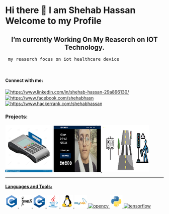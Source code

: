 ### <h1 align="left"> Hi there 👋 I am Shehab Hassan  Welcome to my Profile</h1>

<h2 align='center' > I’m currently Working On My Reaserch on IOT Technology. </h2>
<pre> my reaserch focus on iot healthcare device </pre>
<br>
<h4 align="left">Connect with me:</h4>
<p align="left">
<a href="https://www.linkedin.com/in/shehab-hassan-29a896130/" target="blank"><img align="center" src="https://raw.githubusercontent.com/rahuldkjain/github-profile-readme-generator/master/src/images/icons/Social/linked-in-alt.svg" alt="https://www.linkedin.com/in/shehab-hassan-29a896130/" height="30" width="40" /></a>
<a href="https://www.facebook.com/shehabhasn" target="blank"><img align="center" src="https://raw.githubusercontent.com/rahuldkjain/github-profile-readme-generator/master/src/images/icons/Social/facebook.svg" alt="https://www.facebook.com/shehabhasn" height="30" width="40" /></a>
<a href="https://www.hackerrank.com/shehabhassan" target="blank"><img align="center" src="https://raw.githubusercontent.com/rahuldkjain/github-profile-readme-generator/master/src/images/icons/Social/hackerrank.svg" alt="https://www.hackerrank.com/shehabhassan" height="30" width="40" /></a>
</p>
<h3 align= "left">Projects:</h3>
<a href="https://github.com/shehabhassan/Payment-application" alt ="c" width="50" height= "50"> <img src="https://github.com/shehabhassan/shehabhassan/blob/main/payment.jpg" alt="c" width="150" height="150"/></a>
<a href="https://github.com/shehabhassan/Portfolio_Website" alt ="c" width="50" height= "50"> <img src = "https://github.com/shehabhassan/Portfolio_Website/blob/main/1.png" height = "150" width = "150" alt = ""/>
<a href="https://github.com/shehabhassan/ON_DOMAN_Traffic_Light_App" alt ="c" width="50" height= "50"> <img src = "https://github.com/shehabhassan/ON_DOMAN_Traffic_Light_App/blob/main/color_explain.png" height = "150" width = "150" alt = ""/>  
<hr>
<h4 align="left">Languages and Tools:</h4>
<p align="left"> <a href="https://www.cprogramming.com/" target="_blank" rel="noreferrer"> <img src="https://raw.githubusercontent.com/devicons/devicon/master/icons/c/c-original.svg" alt="c" width="40" height="40"/> </a> <a href="https://canvasjs.com" target="_blank" rel="noreferrer"> <img src="https://raw.githubusercontent.com/Hardik0307/Hardik0307/master/assets/canvasjs-charts.svg" alt="canvasjs" width="40" height="40"/> </a> <a href="https://www.w3schools.com/cpp/" target="_blank" rel="noreferrer"> <img src="https://raw.githubusercontent.com/devicons/devicon/master/icons/cplusplus/cplusplus-original.svg" alt="cplusplus" width="40" height="40"/> </a> <a href="https://www.java.com" target="_blank" rel="noreferrer"> <img src="https://raw.githubusercontent.com/devicons/devicon/master/icons/java/java-original.svg" alt="java" width="40" height="40"/> </a> <a href="https://www.linux.org/" target="_blank" rel="noreferrer"> <img src="https://raw.githubusercontent.com/devicons/devicon/master/icons/linux/linux-original.svg" alt="linux" width="40" height="40"/> </a> <a href="https://www.mysql.com/" target="_blank" rel="noreferrer"> <img src="https://raw.githubusercontent.com/devicons/devicon/master/icons/mysql/mysql-original-wordmark.svg" alt="mysql" width="40" height="40"/> </a> <a href="https://opencv.org/" target="_blank" rel="noreferrer"> <img src="https://www.vectorlogo.zone/logos/opencv/opencv-icon.svg" alt="opencv" width="40" height="40"/> </a><a href="https://www.python.org" target="_blank" rel="noreferrer"> <img src="https://raw.githubusercontent.com/devicons/devicon/master/icons/python/python-original.svg" alt="python" width="40" height="40"/> </a<a href="https://www.tensorflow.org" target="_blank" rel="noreferrer"> <img src="https://www.vectorlogo.zone/logos/tensorflow/tensorflow-icon.svg" alt="tensorflow" width="40" height="40"/> </a> </p>

<!--
**shehabhassan/shehabhassan** is a ✨ _special_ ✨ repository because its `README.md` (this file) appears on your GitHub profile.

Here are some ideas to get you started:

- 🔭 I’m currently working on IOT Engineer 
- 🌱 I’m currently learning ... javascript , node.js , MYSQL,  
- 👯 I’m looking to collaborate on .. 
- 🤔 I’m looking for help with ... 
- 💬 Ask me about ... 
- 📫 How to reach me: ... 
- 😄 Pronouns: ...
- ⚡ Fun fact: ...
-->


